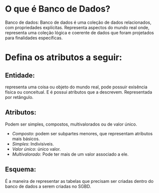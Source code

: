 # O que é Banco de Dados?
Banco de dados: Banco de dados é uma coleção de dados relacionados, com propriedades explícitas. 
Representa aspectos do mundo real onde, representa uma coleção lógica e coerente de dados que foram projetados para finalidades específicas.

# Defina os atributos a seguir:

## Entidade:
representa uma coisa ou objeto do mundo real, pode possuir exisência física ou conceitual. E é possui atributos que a descrevem. Representada por retângulo.

## Atributos:
Podem ser simples, compostos, multivalorados ou de valor único.

- *Composto*:  podem ser subpartes menores, que representam atributos mais básicos.
- *Simples*: Indivisiveis.
- *Valor único*: único valor.
- *Multivalorado*: Pode ter mais de um valor associado a ele.

## Esquema:
É a maneira de representar as tabelas que precisam ser criadas dentro do banco de dados a serem criadas no SGBD.
